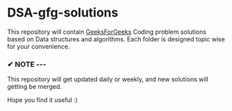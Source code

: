 # DSA-gfg-solutions
This repository will contain <a href="https://www.geeksforgeeks.org/">GeeksForGeeks</a> Coding problem solutions based on Data structures and algorithms. Each folder is designed topic wise for your convenience.

### <b>✔ NOTE ---</b>

This repository will get updated daily or weekly, and new solutions will getting be merged.

Hope you find it useful :)
